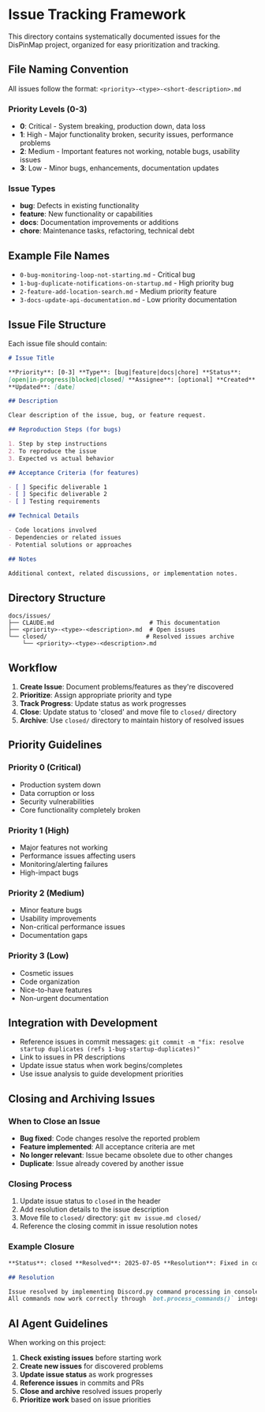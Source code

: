 # Issue Tracking Framework

This directory contains systematically documented issues for the DisPinMap
project, organized for easy prioritization and tracking.

## File Naming Convention

All issues follow the format: `<priority>-<type>-<short-description>.md`

### Priority Levels (0-3)

- **0**: Critical - System breaking, production down, data loss
- **1**: High - Major functionality broken, security issues, performance
  problems
- **2**: Medium - Important features not working, notable bugs, usability issues
- **3**: Low - Minor bugs, enhancements, documentation updates

### Issue Types

- **bug**: Defects in existing functionality
- **feature**: New functionality or capabilities
- **docs**: Documentation improvements or additions
- **chore**: Maintenance tasks, refactoring, technical debt

## Example File Names

- `0-bug-monitoring-loop-not-starting.md` - Critical bug
- `1-bug-duplicate-notifications-on-startup.md` - High priority bug
- `2-feature-add-location-search.md` - Medium priority feature
- `3-docs-update-api-documentation.md` - Low priority documentation

## Issue File Structure

Each issue file should contain:

```markdown
# Issue Title

**Priority**: [0-3] **Type**: [bug|feature|docs|chore] **Status**:
[open|in-progress|blocked|closed] **Assignee**: [optional] **Created**: [date]
**Updated**: [date]

## Description

Clear description of the issue, bug, or feature request.

## Reproduction Steps (for bugs)

1. Step by step instructions
2. To reproduce the issue
3. Expected vs actual behavior

## Acceptance Criteria (for features)

- [ ] Specific deliverable 1
- [ ] Specific deliverable 2
- [ ] Testing requirements

## Technical Details

- Code locations involved
- Dependencies or related issues
- Potential solutions or approaches

## Notes

Additional context, related discussions, or implementation notes.
```

## Directory Structure

```
docs/issues/
├── CLAUDE.md                           # This documentation
├── <priority>-<type>-<description>.md  # Open issues
└── closed/                            # Resolved issues archive
    └── <priority>-<type>-<description>.md
```

## Workflow

1. **Create Issue**: Document problems/features as they're discovered
2. **Prioritize**: Assign appropriate priority and type
3. **Track Progress**: Update status as work progresses
4. **Close**: Update status to 'closed' and move file to `closed/` directory
5. **Archive**: Use `closed/` directory to maintain history of resolved issues

## Priority Guidelines

### Priority 0 (Critical)

- Production system down
- Data corruption or loss
- Security vulnerabilities
- Core functionality completely broken

### Priority 1 (High)

- Major features not working
- Performance issues affecting users
- Monitoring/alerting failures
- High-impact bugs

### Priority 2 (Medium)

- Minor feature bugs
- Usability improvements
- Non-critical performance issues
- Documentation gaps

### Priority 3 (Low)

- Cosmetic issues
- Code organization
- Nice-to-have features
- Non-urgent documentation

## Integration with Development

- Reference issues in commit messages:
  `git commit -m "fix: resolve startup duplicates (refs 1-bug-startup-duplicates)"`
- Link to issues in PR descriptions
- Update issue status when work begins/completes
- Use issue analysis to guide development priorities

## Closing and Archiving Issues

### When to Close an Issue

- **Bug fixed**: Code changes resolve the reported problem
- **Feature implemented**: All acceptance criteria are met
- **No longer relevant**: Issue became obsolete due to other changes
- **Duplicate**: Issue already covered by another issue

### Closing Process

1. Update issue status to `closed` in the header
2. Add resolution details to the issue description
3. Move file to `closed/` directory: `git mv issue.md closed/`
4. Reference the closing commit in issue resolution notes

### Example Closure

```markdown
**Status**: closed **Resolved**: 2025-07-05 **Resolution**: Fixed in commit abc123

## Resolution

Issue resolved by implementing Discord.py command processing in console interface.
All commands now work correctly through `bot.process_commands()` integration.
```

## AI Agent Guidelines

When working on this project:

1. **Check existing issues** before starting work
2. **Create new issues** for discovered problems
3. **Update issue status** as work progresses
4. **Reference issues** in commits and PRs
5. **Close and archive** resolved issues properly
6. **Prioritize work** based on issue priorities
